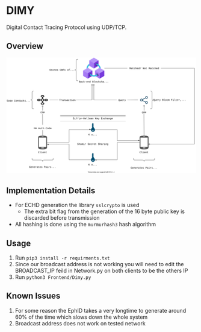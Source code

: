 # DIMY

Digital Contact Tracing Protocol using UDP/TCP.


## Overview

![DIMY Protocol Overview](./images/DIMYOverviewDiagram.svg)


## Implementation Details

+ For ECHD generation the library `sslcrypto` is used
    + The extra bit flag from the generation of the 16 byte public key is 
      discarded before transmission
+ All hashing is done using the `murmurhash3` hash algorithm



## Usage

1. Run `pip3 install -r requirments.txt`
2. Since our broadcast address is not working you will need to edit the BROADCAST_IP feild in Network.py on both clients to be the others IP
3. Run `python3 Frontend/Dimy.py`


## Known Issues

1. For some reason the EphID takes a very longtime to generate around 60% of the time which slows down the whole system
2. Broadcast address does not work on tested network
